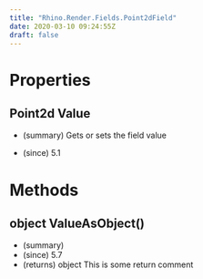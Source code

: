```yaml
---
title: "Rhino.Render.Fields.Point2dField"
date: 2020-03-10 09:24:55Z
draft: false
---
```


# Properties
## Point2d Value
- (summary) 
     Gets or sets the field value
     
- (since) 5.1
# Methods
## object ValueAsObject()
- (summary) 
- (since) 5.7
- (returns) object This is some return comment
